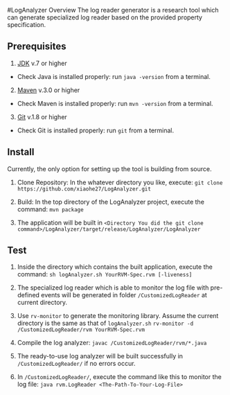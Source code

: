 #LogAnalyzer Overview
The log reader generator is a research tool which can generate specialized log reader 
based on the provided property specification.


## Prerequisites

1. [JDK](http://www.oracle.com/technetwork/java/javase/downloads/index.html)
v.7 or higher
 * Check Java is installed properly: run `java -version` from a
  terminal.

2. [Maven](http://maven.apache.org/download.cgi)
v.3.0 or higher
 * Check Maven is installed properly: run `mvn -version` from a terminal.

3. [Git](http://git-scm.com/book/en/Getting-Started-Installing-Git)
v.1.8 or higher
 * Check Git is installed properly: run `git` from a terminal.


## Install

Currently, the only option for setting up the tool is building from source.

1. Clone Repository: In the whatever directory you like, execute:
```git clone https://github.com/xiaohe27/LogAnalyzer.git```

2. Build: In the top directory of the LogAnalyzer project, execute the command:
 ```mvn package```

3. The application will be built in `<Directory You did the git clone command>/LogAnalyzer/target/release/LogAnalyzer/LogAnalyzer`


## Test

1. Inside the directory which contains the built application, execute the command: 
```sh logAnalyzer.sh YourRVM-Spec.rvm [-liveness]```

2. The specialized log reader which is able to monitor the log file with pre-defined events will be generated in folder
`/CustomizedLogReader` at current directory.

3. Use `rv-monitor` to generate the monitoring library. Assume the current directory is the same as that of `logAnalyzer.sh`
 ```rv-monitor -d /CustomizedLogReader/rvm YourRVM-Spec.rvm```

4. Compile the log analyzer:
 ```javac /CustomizedLogReader/rvm/*.java```

5. The ready-to-use log analyzer will be built successfully in `/CustomizedLogReader/` if no errors occur.

6. In `/CustomizedLogReader/`, execute the command like this to monitor the log file:
 ```java rvm.LogReader <The-Path-To-Your-Log-File>```
